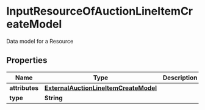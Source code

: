 

# InputResourceOfAuctionLineItemCreateModel

Data model for a Resource

## Properties

| Name | Type | Description | Notes |
|------------ | ------------- | ------------- | -------------|
|**attributes** | [**ExternalAuctionLineItemCreateModel**](ExternalAuctionLineItemCreateModel.md) |  |  [optional] |
|**type** | **String** |  |  [optional] |



